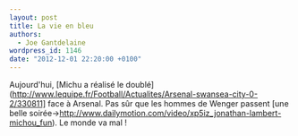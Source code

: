 ```yaml
---
layout: post
title: La vie en bleu
authors:
  - Joe Gantdelaine
wordpress_id: 1146
date: "2012-12-01 22:20:00 +0100"
---
```


Aujourd'hui, [Michu a réalisé le
doublé](http://www.lequipe.fr/Football/Actualites/Arsenal-swansea-city-0-2/330811]
face à Arsenal. Pas sûr que les hommes de Wenger passent [une belle
soirée->http://www.dailymotion.com/video/xp5iz_jonathan-lambert-michou_fun). Le
monde va mal !
